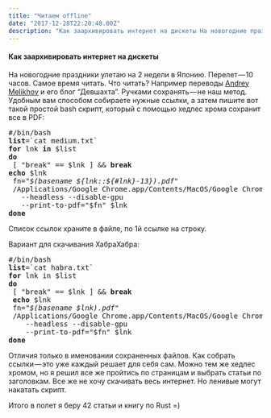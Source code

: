 ```yaml
---
title: "Читаем offline"
date: "2017-12-28T22:20:48.00Z"
description: "Как заархивировать интернет на дискеты На новогодние праздники улетаю на 2 недели в Японию. Перелет — 10 часов. Самое время чита"
---
```


<!--kg-card-begin: html--><h4>Как заархивировать интернет на дискеты</h4>
<p>На новогодние праздники улетаю на 2 недели в Японию. Перелет — 10 часов. Самое время читать. Что читать? Например переводы <a href="https://medium.com/u/34515607191" target="_blank" rel="noopener noreferrer">Andrey Melikhov</a> и его блог “Девшахта”. Ручками сохранять — не наш метод. Удобным вам способом собираете нужные ссылки, а затем пишите вот такой простой bash скрипт, который с помощью хедлес хрома сохранит все в PDF:</p>
<pre>#/bin/bash<br><strong>list</strong>=`cat medium.txt`<br><strong>for</strong> lnk <strong>in</strong> $list<br><strong>do</strong><br> [ "break" == $lnk ] &amp;&amp; <strong>break</strong><br><strong>echo</strong> $lnk<br> fn=<em>"$(basename ${lnk::${#lnk}-13}).pdf"</em><br> /Applications/Google Chrome.app/Contents/MacOS/Google Chrome <br>   --headless --disable-gpu <br>   --print-to-pdf="$fn" $lnk<br><strong>done</strong></pre>
<p>Список ссылок храните в файле, по 1й ссылке на строку.</p>
<p>Вариант для скачивания ХабраХабра:</p>
<pre>#/bin/bash<br><strong>list</strong>=`cat habra.txt`<br><strong>for</strong> lnk in $list<br><strong>do</strong><br> [ "break" == $lnk ] &amp;&amp; <strong>break<br> echo</strong> $lnk<br> fn=<em>"$(basename $lnk).pdf"</em><br> /Applications/Google Chrome.app/Contents/MacOS/Google Chrome <br>    --headless --disable-gpu <br>    --print-to-pdf="$fn" $lnk<br><strong>done</strong></pre>
<p>Отличия только в именовании сохраненных файлов. Как собрать ссылки — это уже каждый решает для себя сам. Можно тем же хедлес хромом, но я решил все же пройтись по страницам и выбрать статьи по заголовкам. Все же не хочу скачивать весь интернет. Но ленивые могут накатать скрипт.</p>
<p>Итого в полет я беру 42 статьи и книгу по Rust =)</p>
<!--kg-card-end: html-->

